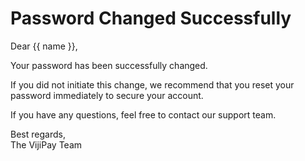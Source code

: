 # Password Changed Successfully

Dear {{ name }},

Your password has been successfully changed. 

If you did not initiate this change, we recommend that you reset your password immediately to secure your account.

If you have any questions, feel free to contact our support team.

Best regards,  
The VijiPay Team